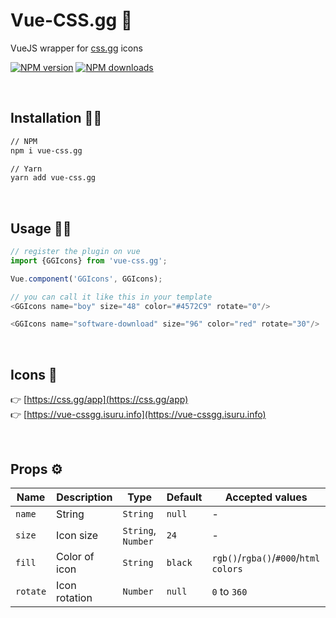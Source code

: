# Vue-CSS.gg 👋

VueJS wrapper for [css.gg](https://css.gg) icons

[![NPM version](https://img.shields.io/npm/v/vue-css.gg.svg?style=flat)](https://npmjs.com/package/vue-css.gg) [![NPM downloads](https://img.shields.io/npm/dm/vue-css.gg.svg?style=flat)](https://npmjs.com/package/vue-css.gg)


<br>

## Installation 👨‍💻

```bash
// NPM
npm i vue-css.gg

// Yarn
yarn add vue-css.gg
```
<br>

## Usage 💃🕺

```javascript
// register the plugin on vue
import {GGIcons} from 'vue-css.gg';

Vue.component('GGIcons', GGIcons);
```

```javascript
// you can call it like this in your template
<GGIcons name="boy" size="48" color="#4572C9" rotate="0"/>

<GGIcons name="software-download" size="96" color="red" rotate="30"/>
```
<br>

## Icons 🔗

👉 [https://css.gg/app](https://css.gg/app)<br/>
👉 [https://vue-cssgg.isuru.info](https://vue-cssgg.isuru.info)



<br>

## Props ⚙️

|  Name | Description | Type | Default | Accepted values |
|---|---|--- | --- | --- |
|`name`  | String  | `String` | `null`  | - |
|  `size` | Icon size  | `String`, `Number` | `24` | - |
| `fill` | Color of icon | `String` | `black` | `rgb()`/`rgba()`/`#000`/`html colors` |
| `rotate` | Icon rotation | `Number` | `null` | `0` to `360` |
